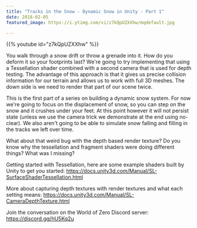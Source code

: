 ```yaml
---
title: "Tracks in the Snow - Dynamic Snow in Unity - Part 1"
date: 2018-02-05
featured_image: https://i.ytimg.com/vi/z7kQpUZXXhw/mqdefault.jpg

---
```


{{% youtube id="z7kQpUZXXhw" %}}

You walk through a snow drift or throw a grenade into it. How do you deform it so your footprints last? We're going to try implementing that using a Tessellation shader combined with a second camera that is used for depth testing. The advantage of this approach is that it gives us precise collision information for our terrain and allows us to work with full 3D meshes. The down side is we need to render that part of our scene twice.

This is the first part of a series on building a dynamic snow system. For now we're going to focus on the displacement of snow, so you can step on the snow and it crushes under your feet. At this point however it will not persist state (unless we use the camera trick we demonstrate at the end using no-clear). We also aren't going to be able to simulate snow falling and filling in the tracks we left over time.

What about that weird bug with the depth based render texture? Do you know why the tessellation and fragment shaders were doing different things? What was I missing?

Getting started with Tessellation, here are some example shaders built by Unity to get you started: https://docs.unity3d.com/Manual/SL-SurfaceShaderTessellation.html

More about capturing depth textures with render textures and what each setting means: https://docs.unity3d.com/Manual/SL-CameraDepthTexture.html

Join the conversation on the World of Zero Discord server: https://discord.gg/hU5Kq2u
